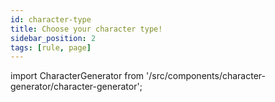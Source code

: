 ```yaml
---
id: character-type
title: Choose your character type!
sidebar_position: 2
tags: [rule, page]
---
```


import CharacterGenerator from '/src/components/character-generator/character-generator';

<CharacterGenerator></CharacterGenerator>
